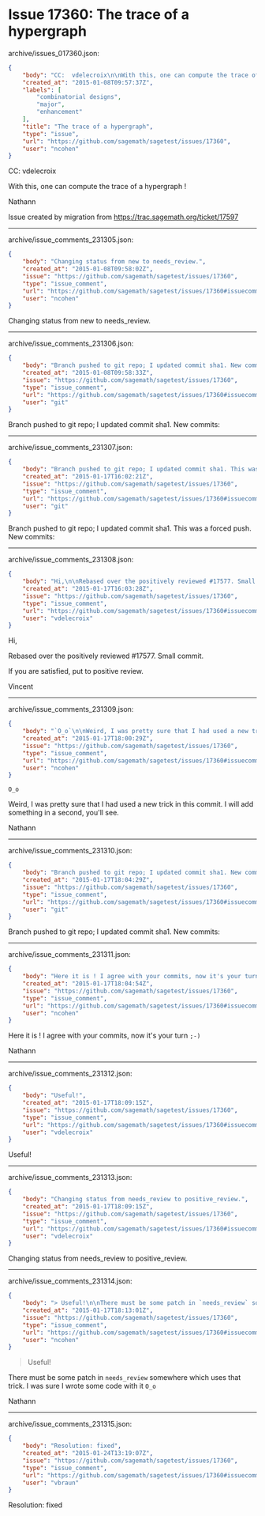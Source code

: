 # Issue 17360: The trace of a hypergraph

archive/issues_017360.json:
```json
{
    "body": "CC:  vdelecroix\n\nWith this, one can compute the trace of a hypergraph !\n\nNathann\n\nIssue created by migration from https://trac.sagemath.org/ticket/17597\n\n",
    "created_at": "2015-01-08T09:57:37Z",
    "labels": [
        "combinatorial designs",
        "major",
        "enhancement"
    ],
    "title": "The trace of a hypergraph",
    "type": "issue",
    "url": "https://github.com/sagemath/sagetest/issues/17360",
    "user": "ncohen"
}
```
CC:  vdelecroix

With this, one can compute the trace of a hypergraph !

Nathann

Issue created by migration from https://trac.sagemath.org/ticket/17597





---

archive/issue_comments_231305.json:
```json
{
    "body": "Changing status from new to needs_review.",
    "created_at": "2015-01-08T09:58:02Z",
    "issue": "https://github.com/sagemath/sagetest/issues/17360",
    "type": "issue_comment",
    "url": "https://github.com/sagemath/sagetest/issues/17360#issuecomment-231305",
    "user": "ncohen"
}
```

Changing status from new to needs_review.



---

archive/issue_comments_231306.json:
```json
{
    "body": "Branch pushed to git repo; I updated commit sha1. New commits:",
    "created_at": "2015-01-08T09:58:33Z",
    "issue": "https://github.com/sagemath/sagetest/issues/17360",
    "type": "issue_comment",
    "url": "https://github.com/sagemath/sagetest/issues/17360#issuecomment-231306",
    "user": "git"
}
```

Branch pushed to git repo; I updated commit sha1. New commits:



---

archive/issue_comments_231307.json:
```json
{
    "body": "Branch pushed to git repo; I updated commit sha1. This was a forced push. New commits:",
    "created_at": "2015-01-17T16:02:21Z",
    "issue": "https://github.com/sagemath/sagetest/issues/17360",
    "type": "issue_comment",
    "url": "https://github.com/sagemath/sagetest/issues/17360#issuecomment-231307",
    "user": "git"
}
```

Branch pushed to git repo; I updated commit sha1. This was a forced push. New commits:



---

archive/issue_comments_231308.json:
```json
{
    "body": "Hi,\n\nRebased over the positively reviewed #17577. Small commit.\n\nIf you are satisfied, put to positive review.\n\nVincent",
    "created_at": "2015-01-17T16:03:28Z",
    "issue": "https://github.com/sagemath/sagetest/issues/17360",
    "type": "issue_comment",
    "url": "https://github.com/sagemath/sagetest/issues/17360#issuecomment-231308",
    "user": "vdelecroix"
}
```

Hi,

Rebased over the positively reviewed #17577. Small commit.

If you are satisfied, put to positive review.

Vincent



---

archive/issue_comments_231309.json:
```json
{
    "body": "`O_o`\n\nWeird, I was pretty sure that I had used a new trick in this commit. I will add something in a second, you'll see.\n\nNathann",
    "created_at": "2015-01-17T18:00:29Z",
    "issue": "https://github.com/sagemath/sagetest/issues/17360",
    "type": "issue_comment",
    "url": "https://github.com/sagemath/sagetest/issues/17360#issuecomment-231309",
    "user": "ncohen"
}
```

`O_o`

Weird, I was pretty sure that I had used a new trick in this commit. I will add something in a second, you'll see.

Nathann



---

archive/issue_comments_231310.json:
```json
{
    "body": "Branch pushed to git repo; I updated commit sha1. New commits:",
    "created_at": "2015-01-17T18:04:29Z",
    "issue": "https://github.com/sagemath/sagetest/issues/17360",
    "type": "issue_comment",
    "url": "https://github.com/sagemath/sagetest/issues/17360#issuecomment-231310",
    "user": "git"
}
```

Branch pushed to git repo; I updated commit sha1. New commits:



---

archive/issue_comments_231311.json:
```json
{
    "body": "Here it is ! I agree with your commits, now it's your turn `;-)`\n\nNathann",
    "created_at": "2015-01-17T18:04:54Z",
    "issue": "https://github.com/sagemath/sagetest/issues/17360",
    "type": "issue_comment",
    "url": "https://github.com/sagemath/sagetest/issues/17360#issuecomment-231311",
    "user": "ncohen"
}
```

Here it is ! I agree with your commits, now it's your turn `;-)`

Nathann



---

archive/issue_comments_231312.json:
```json
{
    "body": "Useful!",
    "created_at": "2015-01-17T18:09:15Z",
    "issue": "https://github.com/sagemath/sagetest/issues/17360",
    "type": "issue_comment",
    "url": "https://github.com/sagemath/sagetest/issues/17360#issuecomment-231312",
    "user": "vdelecroix"
}
```

Useful!



---

archive/issue_comments_231313.json:
```json
{
    "body": "Changing status from needs_review to positive_review.",
    "created_at": "2015-01-17T18:09:15Z",
    "issue": "https://github.com/sagemath/sagetest/issues/17360",
    "type": "issue_comment",
    "url": "https://github.com/sagemath/sagetest/issues/17360#issuecomment-231313",
    "user": "vdelecroix"
}
```

Changing status from needs_review to positive_review.



---

archive/issue_comments_231314.json:
```json
{
    "body": "> Useful!\n\nThere must be some patch in `needs_review` somewhere which uses that trick. I was sure I wrote some code with it `O_o`\n\nNathann",
    "created_at": "2015-01-17T18:13:01Z",
    "issue": "https://github.com/sagemath/sagetest/issues/17360",
    "type": "issue_comment",
    "url": "https://github.com/sagemath/sagetest/issues/17360#issuecomment-231314",
    "user": "ncohen"
}
```

> Useful!

There must be some patch in `needs_review` somewhere which uses that trick. I was sure I wrote some code with it `O_o`

Nathann



---

archive/issue_comments_231315.json:
```json
{
    "body": "Resolution: fixed",
    "created_at": "2015-01-24T13:19:07Z",
    "issue": "https://github.com/sagemath/sagetest/issues/17360",
    "type": "issue_comment",
    "url": "https://github.com/sagemath/sagetest/issues/17360#issuecomment-231315",
    "user": "vbraun"
}
```

Resolution: fixed
